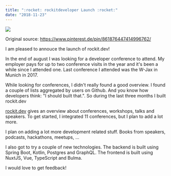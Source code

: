 ```yaml
---
title: ":rocket: rockitdeveloper Launch :rocket:"
date: "2018-11-23"
---
```


![](https://i.pinimg.com/originals/67/b2/a9/67b2a9ba5e85822f237caae92111e938.gif)

Original source: https://www.pinterest.de/pin/861876447414996762/

I am pleased to annouce the launch of rockit.dev!

In the end of august I was looking for a developer conference to attend. My employer pays for up to two conference visits in the year and it's been a while since I attended one. Last conference I attended was the W-Jax in Munich in 2017.

While looking for conferences, I didn't really found a good overview. I found a couple of lists aggregated by users on Github. And you know how developers think: "I should built that.". So during the last three months I built rockit.dev

[rockit.dev](https://rockit.dev) gives an overview about conferences, workshops, talks and speakers. To get started, I integrated 11 conferences, but I plan to add a lot more.

I plan on adding a lot more development related stuff. Books from speakers, podcasts, hackathons, meetups, ... 

I also got to try a couple of new technologies. The backend is built using Spring Boot, Kotlin, Postgres and GraphQL. The frontend is built using NuxtJS, Vue, TypeScript and Bulma.

I would love to get feedback!
